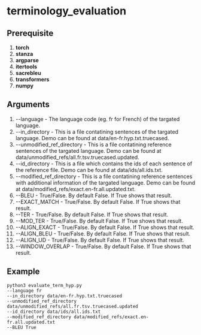 # terminology_evaluation

## Prerequisite
  1. **torch**
  2. **stanza**
  3. **argparse**
  4. **itertools**
  5. **sacrebleu**
  6. **transformers**
  7. **numpy**

## Arguments
  1. --language - The language code (eg. fr for French) of the targated language.
  2. --in_directory - This is a file contatining sentences of the targated language. Demo can be found at data/en-fr.hyp.txt.truecased.
  3. --unmodified_ref_directory - This is a file contatining reference sentences of the targated language. Demo can be found at data/unmodified_refs/all.fr.tsv.truecased.updated.
  4. --id_directory - This is a file which contains the ids of each sentence of the reference file. Demo can be found at data/ids/all.ids.txt.
  5. --modified_ref_directory - This is a file contatining reference sentences with additional information of the targated language. Demo can be found at data/modified_refs/exact.en-fr.all.updated.txt.
  6. --BLEU - True/False. By default False. If True shows that result.
  7. --EXACT_MATCH - True/False. By default False. If True shows that result.
  8. --TER - True/False. By default False. If True shows that result.
  9. --MOD_TER - True/False. By default False. If True shows that result.
  10. --ALIGN_EXACT - True/False. By default False. If True shows that result.
  11. --ALIGN_BLEU - True/False. By default False. If True shows that result.
  12. --ALIGN_UD - True/False. By default False. If True shows that result.
  13. --WINDOW_OVERLAP - True/False. By default False. If True shows that result.

## Example
    python3 evaluate_term_hyp.py 
    --language fr 
    --in_directory data/en-fr.hyp.txt.truecased 
    --unmodified_ref_directory data/unmodified_refs/all.fr.tsv.truecased.updated 
    --id_directory data/ids/all.ids.txt 
    --modified_ref_directory data/modified_refs/exact.en-fr.all.updated.txt 
    --BLEU True
